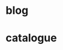 # blog

# catalogue

[Java]: ./01-Java
[JVM]: ./02
[Spring]: ./03-Java
[Mybatis]: ./04-Java
[Redis]: ./05-Java
[ZooKeeper]: ./06-Java
[Dubbo]: ./07-Java
[MQ]: ./08-Java
[ElasticSearch]: ./09-Java
[Docker]: ./10-Java
[Kubernetes]: ./11-Java
[SQL]: ./12-Java
[Netty]: ./13-Java
[Design Pattern]: ./14-Java
[Operating System]: ./15-Java
[Network]: ./16-Java
[Algorithm]: ./17-Java
[Nginx]: ./18-Java
[Maven]: ./19-Java
[Git]: ./20-Java



